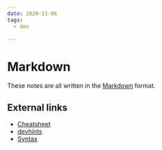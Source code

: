 ```yaml
---
date: 2020-11-06
tags:
  - dev

---
```


# Markdown

These notes are all written in the [Markdown](https://de.wikipedia.org/wiki/Markdown) format.

## External links
- [Cheatsheet](https://github.com/adam-p/markdown-here/wiki/Markdown-Cheatsheet)
- [devhints](https://devhints.io/markdown)
- [Syntax](https://daringfireball.net/projects/markdown/syntax)
